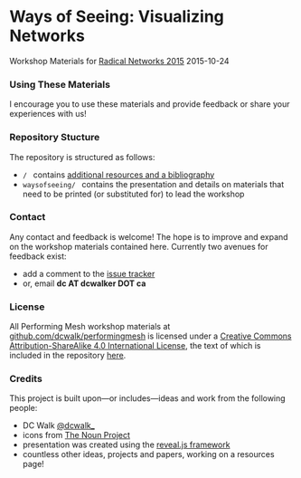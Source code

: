 # Ways of Seeing: Visualizing Networks
Workshop Materials for [Radical Networks 2015](http://radicalnetworks.org/)
2015-10-24

### Using These Materials
I encourage you to use these materials and provide feedback or share your experiences with us!

### Repository Stucture
The repository is structured as follows:
* `/ ` contains [additional resources and a bibliography](https://github.com/dcwalk/visualizingnetworks)
* `waysofseeing/ ` contains the presentation and details on materials that need to be printed (or substituted for) to lead the workshop

### Contact
Any contact and feedback is welcome! The hope is to improve and expand on the workshop materials contained here. Currently two avenues for feedback exist:
* add a comment to the [issue tracker](https://github.com/dcwalk/visualizingnetworks/issues)
* or, email  **dc AT dcwalker DOT ca**

### License
All <span xmlns:dct="http://purl.org/dc/terms/" property="dct:title">Performing Mesh</span> workshop materials at <a xmlns:cc="http://creativecommons.org/ns#" href="https://github.com/dcwalk/performingmesh" property="cc:attributionName" rel="cc:attributionURL">github.com/dcwalk/performingmesh</a> is licensed under a <a rel="license" href="http://creativecommons.org/licenses/by-sa/4.0/">Creative Commons Attribution-ShareAlike 4.0 International License</a>, the text of which is included in the repository [here](https://github.com/dcwalk/performingmesh/blob/master/LICENSE.md).

### Credits
This project is built upon—or includes—ideas and work from the following people:

* DC Walk [@dcwalk_](https://twitter.com/dcwalk_)
* icons from [The Noun Project](https://thenounproject.com)
* presentation was created using the [reveal.js framework](https://github.com/hakimel/reveal.js)
* countless other ideas, projects and papers, working on a resources page!
